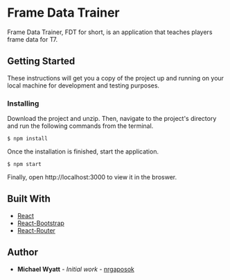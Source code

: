 # Frame Data Trainer

Frame Data Trainer, FDT for short, is an application that teaches players frame data for T7. 

## Getting Started

These instructions will get you a copy of the project up and running on your local machine for development and testing purposes.

### Installing

Download the project and unzip. Then, navigate to the project's directory and run the following commands from the terminal.

```
$ npm install
```
Once the installation is finished, start the application.
```
$ npm start
```

Finally, open http://localhost:3000 to view it in the broswer.


## Built With

* [React](https://reactjs.org/docs/hello-world.html) 
* [React-Bootstrap](https://react-bootstrap.github.io/) 
* [React-Router](https://github.com/ReactTraining/react-router)

## Author

* **Michael Wyatt** - *Initial work* - [nrgaposok](https://github.com/nrgaposok)

